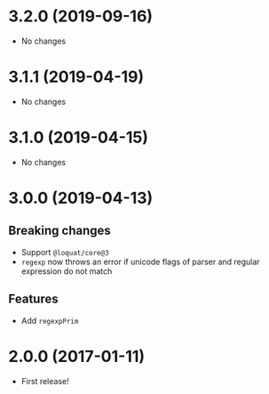 # 3.2.0 (2019-09-16)
- No changes

# 3.1.1 (2019-04-19)
- No changes

# 3.1.0 (2019-04-15)
- No changes

# 3.0.0 (2019-04-13)
## Breaking changes
- Support `@loquat/core@3`
- `regexp` now throws an error if unicode flags of parser and regular expression do not match

## Features
- Add `regexpPrim`

# 2.0.0 (2017-01-11)
- First release!
